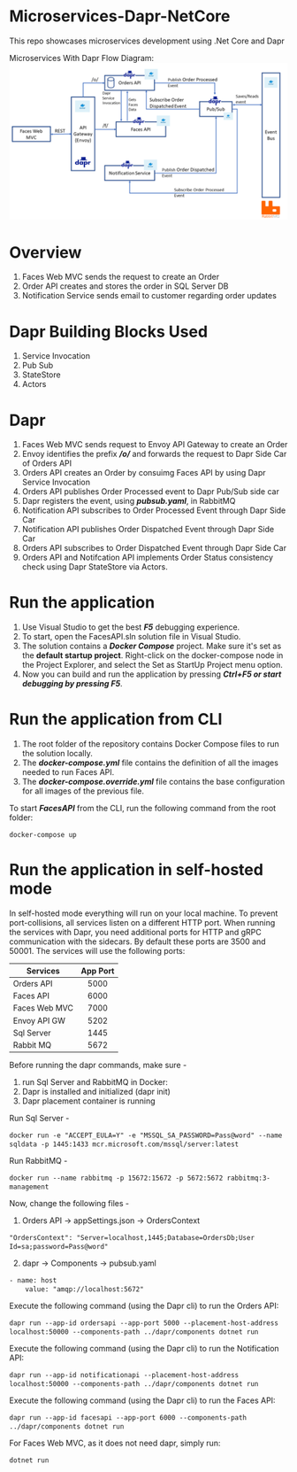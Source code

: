 # Microservices-Dapr-NetCore

This repo showcases microservices development using .Net Core and Dapr

Microservices With Dapr Flow Diagram:
![alt text](docs/Microservices-Dapr.png 'Microservices With Dapr Flow Diagram')

# Overview

1. Faces Web MVC sends the request to create an Order
2. Order API creates and stores the order in SQL Server DB
3. Notification Service sends email to customer regarding order updates

# Dapr Building Blocks Used

1. Service Invocation
2. Pub Sub
3. StateStore
4. Actors

# Dapr

1. Faces Web MVC sends request to Envoy API Gateway to create an Order
2. Envoy identifies the prefix **_/o/_** and forwards the request to Dapr Side Car of Orders API
3. Orders API creates an Order by consuimg Faces API by using Dapr Service Invocation
4. Orders API publishes Order Processed event to Dapr Pub/Sub side car
5. Dapr registers the event, using **_pubsub.yaml_**, in RabbitMQ
6. Notification API subscribes to Order Processed Event through Dapr Side Car
7. Notification API publishes Order Dispatched Event through Dapr Side Car
8. Orders API subscribes to Order Dispatched Event through Dapr Side Car
9. Orders API and Notifcation API implements Order Status consistency check using Dapr StateStore via Actors.

# Run the application

1. Use Visual Studio to get the best **_F5_** debugging experience.
2. To start, open the FacesAPI.sln solution file in Visual Studio.
3. The solution contains a **_Docker Compose_** project. Make sure it's set as the **default startup project**. Right-click on the docker-compose node in the Project Explorer, and select the Set as StartUp Project menu option.
4. Now you can build and run the application by pressing **_Ctrl+F5 or start debugging by pressing F5_**.

# Run the application from CLI

1. The root folder of the repository contains Docker Compose files to run the solution locally.
2. The **_docker-compose.yml_** file contains the definition of all the images needed to run Faces API.
3. The **_docker-compose.override.yml_** file contains the base configuration for all images of the previous file.

To start **_FacesAPI_** from the CLI, run the following command from the root folder:

```
docker-compose up
```

# Run the application in self-hosted mode

In self-hosted mode everything will run on your local machine. To prevent port-collisions, all services listen on a different HTTP port. When running the services with Dapr, you need additional ports for HTTP and gRPC communication with the sidecars. By default these ports are 3500 and 50001. The services will use the following ports:

| Services      | App Port |
| ------------- | :------: |
| Orders API    |   5000   |
| Faces API     |   6000   |
| Faces Web MVC |   7000   |
| Envoy API GW  |   5202   |
| Sql Server    |   1445   |
| Rabbit MQ     |   5672   |

Before running the dapr commands, make sure -

1. run Sql Server and RabbitMQ in Docker:
2. Dapr is installed and initialized (dapr init)
3. Dapr placement container is running

Run Sql Server -

```
docker run -e "ACCEPT_EULA=Y" -e "MSSQL_SA_PASSWORD=Pass@word" --name sqldata -p 1445:1433 mcr.microsoft.com/mssql/server:latest
```

Run RabbitMQ -

```
docker run --name rabbitmq -p 15672:15672 -p 5672:5672 rabbitmq:3-management
```

Now, change the following files -

1. Orders API -> appSettings.json -> OrdersContext

```
"OrdersContext": "Server=localhost,1445;Database=OrdersDb;User Id=sa;password=Pass@word"
```

2. dapr -> Components -> pubsub.yaml

```
- name: host
    value: "amqp://localhost:5672"
```

Execute the following command (using the Dapr cli) to run the Orders API:

```
dapr run --app-id ordersapi --app-port 5000 --placement-host-address localhost:50000 --components-path ../dapr/components dotnet run
```

Execute the following command (using the Dapr cli) to run the Notification API:

```
dapr run --app-id notificationapi --placement-host-address localhost:50000 --components-path ../dapr/components dotnet run
```

Execute the following command (using the Dapr cli) to run the Faces API:

```
dapr run --app-id facesapi --app-port 6000 --components-path ../dapr/components dotnet run
```

For Faces Web MVC, as it does not need dapr, simply run:

```
dotnet run
```
